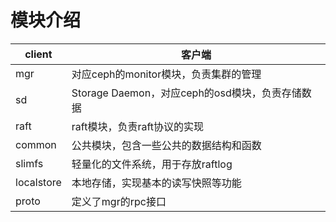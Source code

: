 模块介绍
============

| client   |  客户端 |
| -------- | -------- |
| mgr    |   对应ceph的monitor模块，负责集群的管理 |
|sd      |   Storage Daemon，对应ceph的osd模块，负责存储数据 |
| raft |    raft模块，负责raft协议的实现 |
| common  |   公共模块，包含一些公共的数据结构和函数 |
| slimfs  |   轻量化的文件系统，用于存放raftlog |
| localstore  | 本地存储，实现基本的读写快照等功能 |
| proto  |     定义了mgr的rpc接口 |